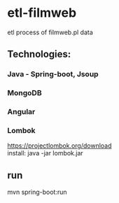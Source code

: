 # etl-filmweb

etl process of filmweb.pl data

## Technologies: 
### Java - Spring-boot, Jsoup 

### MongoDB 

### Angular

### Lombok
https://projectlombok.org/download
<br />install: java -jar lombok.jar

## run
mvn spring-boot:run
